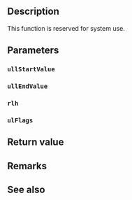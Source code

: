 ## Description

This function is reserved for system use.

## Parameters

### `ullStartValue`

### `ullEndValue`

### `rlh`

### `ulFlags`

## Return value

## Remarks

## See also